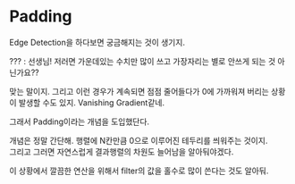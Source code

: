 # Padding
Edge Detection을 하다보면 궁금해지는 것이 생기지.

??? : 선생님! 저러면 가운데있는 수치만 많이 쓰고 가장자리는 별로 안쓰게 되는 것 아닌가요??

맞는 말이지. 그리고 이런 경우가 계속되면 점점 줄어들다가 0에 가까워져 버리는 상황이 발생할 수도 있지. Vanishing Gradient같네.

그래서 Padding이라는 개념을 도입했단다.

개념은 정말 간단해. 행렬에 N칸만큼 0으로 이루어진 테두리를 씌워주는 것이지.  
그리고 그러면 자연스럽게 결과행렬의 차원도 늘어남을 알아둬야겠다.

이 상황에서 깔끔한 연산을 위해서 filter의 값을 홀수로 많이 쓴다는 것도 알아둬.
